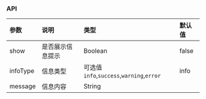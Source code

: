 
### API

| 参数 | 说明 | 类型 | 默认值 |
| :--- | :--- | :--- | :--- |
| show | 是否展示信息提示 | Boolean | false |
| infoType | 信息类型 | 可选值`info`,`success`,`warning`,`error` | info |
| message    | 信息内容 | String     |  |
